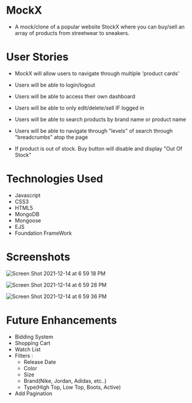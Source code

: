 # MockX
- A mock/clone of a popular website StockX where you can buy/sell an array of products from streetwear to sneakers.

# User Stories

- MockX will allow users to navigate through multiple 'product cards'

- Users will be able to login/logout

- Users will be able to access their own dashboard

- Users will be able to only edit/delete/sell IF logged in
 
- Users will be able to search products by brand name or product name

- Users will be able to navigate through "levels" of search through "breadcrumbs" atop the page

- If product is out of stock. Buy button will disable and display "Out Of Stock"

# Technologies Used
- Javascript
- CSS3
- HTML5
- MongoDB
- Mongoose
- EJS
- Foundation FrameWork

# Screenshots
![Screen Shot 2021-12-14 at 6 59 18 PM](https://user-images.githubusercontent.com/22863727/146099035-930cb302-8aba-4a84-85a0-a4975644e8bc.png)

![Screen Shot 2021-12-14 at 6 59 28 PM](https://user-images.githubusercontent.com/22863727/146099115-6f5cb917-5274-48d5-a27d-9212935a2291.png)

![Screen Shot 2021-12-14 at 6 59 36 PM](https://user-images.githubusercontent.com/22863727/146099151-a7e40a6c-20c5-44b7-a2e0-5ab309f7058f.png)

# Future Enhancements 
- Bidding System
- Shopping Cart
- Watch List
- Filters :
    - Release Date
    - Color
    - Size
    - Brand(Nike, Jordan, Adidas, etc..)
    - Type(High Top, Low Top, Boots, Active)
- Add Pagination
